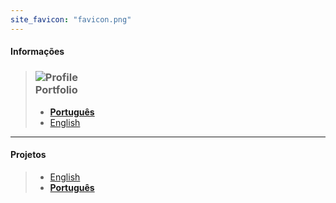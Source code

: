 ```yaml
---
site_favicon: "favicon.png"
---
```



#### Informações 

> ### ![Profile](https://fcasfs-of.cloud-fs.net/Icon/info.png) <br/> **Portfolio**
> - [**Português**](https://fcasfs-of.cloud-fs.net/info-profile/)
> - [English](https://fcasfs-of.cloud-fs.net/info-profile-en/)


<hr/>

#### **Projetos**

> -  [English](https://fcasfs-of.cloud-fs.net/projects)
> -  [**Português**](https://fcasfs-of.cloud-fs.net/projects-pt)


<br/><br/>
